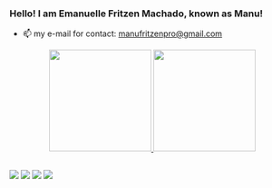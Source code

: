 ### Hello! I am Emanuelle Fritzen Machado, known as Manu!


- 📫 my e-mail for contact: manufritzenpro@gmail.com

<div align="center">
  <a href="https://github.com/ManuFritzen">
  <img height="180em" src="https://github-readme-stats.vercel.app/api?username=ManuFritzen&show_icons=true&theme=dracula&include_all_commits=true&count_private=true"/>
  <img height="180em" src="https://github-readme-stats.vercel.app/api/top-langs/?username=ManuFritzen&layout=compact&langs_count=7&theme=dracula"/>
</div>
  
  ##
  
  <div> 
  <a href="https://www.instagram.com/mother.coding/" target="_blank"><img src="https://img.shields.io/badge/-Instagram-%23E4405F?style=for-the-badge&logo=instagram&logoColor=white" target="_blank"></a>
  <a href = "mailto:manufritzenpro@gmail.com"><img src="https://img.shields.io/badge/-Gmail-%23333?style=for-the-badge&logo=gmail&logoColor=white" target="_blank"></a>
  <a href="https://www.linkedin.com/in/emanuelle-fritzen-machado-6b5bb122b/" target="_blank"><img src="https://img.shields.io/badge/-LinkedIn-%230077B5?style=for-the-badge&logo=linkedin&logoColor=white" target="_blank"></a> 
  <a href="https://www.emanuellefritzenmachado.net" target="_blank"><img src="https://img.shields.io/badge/-Site-8A2BE2?style=for-the-badge&logo=site&logoColor=white" target="_blank"></a> 

    
    
</div>
